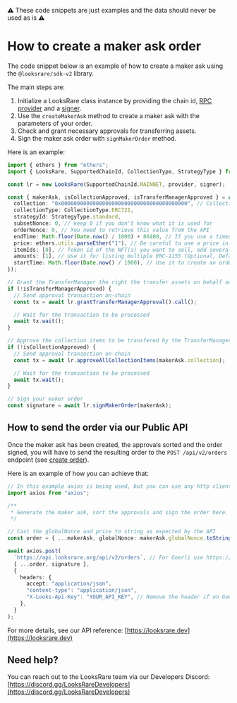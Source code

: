 :warning: These code snippets are just examples and the data should never be used as is :warning:

# How to create a maker ask order

The code snippet below is an example of how to create a maker ask using the `@looksrare/sdk-v2` library.

The main steps are:

1. Initialize a LooksRare class instance by providing the chain id, [RPC provider](https://docs.ethers.io/v5/api/providers/) and a [signer](https://docs.ethers.io/v5/api/signer/).
2. Use the `createMakerAsk` method to create a maker ask with the parameters of your order.
3. Check and grant necessary approvals for transferring assets.
4. Sign the maker ask order with `signMakerOrder` method.

Here is an example:

```ts
import { ethers } from "ethers";
import { LooksRare, SupportedChainId, CollectionType, StrategyType } from "@looksrare/sdk-v2";

const lr = new LooksRare(SupportedChainId.MAINNET, provider, signer);

const { makerAsk, isCollectionApproved, isTransferManagerApproved } = await lr.createMakerAsk({
  collection: "0x0000000000000000000000000000000000000000", // Collection address
  collectionType: CollectionType.ERC721,
  strategyId: StrategyType.standard,
  subsetNonce: 0, // keep 0 if you don't know what it is used for
  orderNonce: 0, // You need to retrieve this value from the API
  endTime: Math.floor(Date.now() / 1000) + 86400, // If you use a timestamp in ms, the function will revert
  price: ethers.utils.parseEther("1"), // Be careful to use a price in wei, this example is for 1 ETH
  itemIds: [0], // Token id of the NFT(s) you want to sell, add several ids to create a bundle
  amounts: [1], // Use it for listing multiple ERC-1155 (Optional, Default to [1])
  startTime: Math.floor(Date.now() / 1000), // Use it to create an order that will be valid in the future (Optional, Default to now)
});

// Grant the TransferManager the right the transfer assets on behalf od the LooksRareProtocol
if (!isTransferManagerApproved) {
  // Send approval transaction on-chain
  const tx = await lr.grantTransferManagerApproval().call();

  // Wait for the transaction to be processed
  await tx.wait();
}

// Approve the collection items to be transfered by the TransferManager
if (!isCollectionApproved) {
  // Send approval transaction on-chain
  const tx = await lr.approveAllCollectionItems(makerAsk.collection);

  // Wait for the transaction to be processed
  await tx.wait();
}

// Sign your maker order
const signature = await lr.signMakerOrder(makerAsk);
```

## How to send the order via our Public API

Once the maker ask has been created, the approvals sorted and the order signed, you will have to send the resulting order to the `POST /api/v2/orders` endpoint (see [create order](https://looksrare.dev/v2/reference/createorder)).

Here is an example of how you can achieve that:

```ts
// In this example axios is being used, but you can use any http client
import axios from "axios";

/**
 * Generate the maker ask, sort the approvals and sign the order here. As shown in the example above.
 */

// Cast the globalNonce and price to string as expected by the API
const order = { ...makerAsk, globalNonce: makerAsk.globalNonce.toString(), price: makerAsk.price.toString() };

await axios.post(
  `https://api.looksrare.org/api/v2/orders`, // For Goerli use https://api-goerli.looksrare.org/api/v2/orders
  { ...order, signature },
  {
    headers: {
      accept: "application/json",
      "content-type": "application/json",
      "X-Looks-Api-Key": "YOUR_API_KEY", // Remove the header if on Goerli
    },
  }
);
```

For more details, see our API reference: [https://looksrare.dev](https://looksrare.dev)

## Need help?

You can reach out to the LooksRare team via our Developers Discord: [https://discord.gg/LooksRareDevelopers](https://discord.gg/LooksRareDevelopers)
